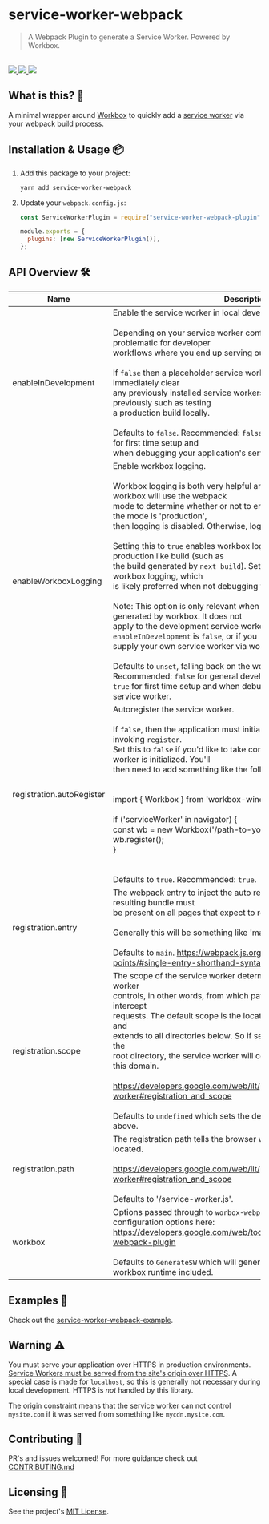 # service-worker-webpack

<blockquote>A Webpack Plugin to generate a Service Worker. Powered by Workbox.</blockquote>

<br />

<a href="https://www.npmjs.com/package/service-worker-webpack">
  <img src="https://img.shields.io/npm/v/service-worker-webpack.svg">
</a>
<a href="https://github.com/tatethurston/service-worker-webpack/blob/master/LICENSE">
  <img src="https://img.shields.io/npm/l/service-worker-webpack.svg">
</a>
<a href="https://www.npmjs.com/package/service-worker-webpack">
  <img src="https://img.shields.io/npm/dy/service-worker-webpack.svg">
</a>

## What is this? 🧐

A minimal wrapper around [Workbox](https://developers.google.com/web/tools/workbox) to quickly add a [service worker](https://developer.mozilla.org/en-US/docs/Web/API/Service_Worker_API) via your webpack build process.

## Installation & Usage 📦

1. Add this package to your project:

   `yarn add service-worker-webpack`

2. Update your `webpack.config.js`:

   ```js
   const ServiceWorkerPlugin = require("service-worker-webpack-plugin");

   module.exports = {
     plugins: [new ServiceWorkerPlugin()],
   };
   ```

## API Overview 🛠

| Name                      | Description                                                                                                                                                                                                                                                                                                                                                                                                                                                                                                                                                                                                                                                                                                                                                                                                                                                                                                                                                                                                                                              | Type                                       |
| ------------------------- | -------------------------------------------------------------------------------------------------------------------------------------------------------------------------------------------------------------------------------------------------------------------------------------------------------------------------------------------------------------------------------------------------------------------------------------------------------------------------------------------------------------------------------------------------------------------------------------------------------------------------------------------------------------------------------------------------------------------------------------------------------------------------------------------------------------------------------------------------------------------------------------------------------------------------------------------------------------------------------------------------------------------------------------------------------- | ------------------------------------------ |
| enableInDevelopment       | Enable the service worker in local development.<br><br>Depending on your service worker configuration, this can be problematic for developer<br>workflows where you end up serving outdated cached files.<br><br>If `false` then a placeholder service worker will be generated, which will immediately clear<br>any previously installed service workers that may have been installed previously such as testing<br>a production build locally.<br><br>Defaults to `false`. Recommended: `false` for general development, `true` for first time setup and<br>when debugging your application's service worker.                                                                                                                                                                                                                                                                                                                                                                                                                                          | boolean                                    |
| enableWorkboxLogging      | Enable workbox logging.<br><br>Workbox logging is both very helpful and very chatty. By default, workbox will use the webpack<br>mode to determine whether or not to enable workbox logging. When the mode is 'production',<br>then logging is disabled. Otherwise, logging is enabled.<br><br>Setting this to `true` enables workbox logging in a production or production like build (such as<br>the build generated by `next build`). Setting this to `false` will disable workbox logging, which<br>is likely preferred when not debugging your servicer worker.<br><br>Note: This option is only relevant when using the service worker generated by workbox. It does not<br>apply to the development service worker generated when `enableInDevelopment` is `false`, or if you<br>supply your own service worker via workbox's `swSrc` field.<br><br>Defaults to `unset`, falling back on the workbox behavior. Recommended: `false` for general development,<br>`true` for first time setup and when debugging your application's service worker. | boolean \| undefined                       |
| registration.autoRegister | Autoregister the service worker.<br><br>If `false`, then the application must initialize the service worker by invoking `register`.<br>Set this to `false` if you'd like to take control over when you service worker is initialized. You'll<br>then need to add something like the following to your application:<br><br><br>import { Workbox } from 'workbox-window';<br><br>if ('serviceWorker' in navigator) {<br> const wb = new Workbox('/path-to-your-service-worker.js');<br> wb.register();<br>}<br><br><br>Defaults to `true`. Recommended: `true`.                                                                                                                                                                                                                                                                                                                                                                                                                                                                                            | boolean \| undefined                       |
| registration.entry        | The webpack entry to inject the auto registration code into. The resulting bundle must<br>be present on all pages that expect to register the service worker.<br><br>Generally this will be something like 'main'.<br><br>Defaults to `main`. https://webpack.js.org/concepts/entry-points/#single-entry-shorthand-syntax.                                                                                                                                                                                                                                                                                                                                                                                                                                                                                                                                                                                                                                                                                                                               | string \| undefined                        |
| registration.scope        | The scope of the service worker determines which files the service worker<br>controls, in other words, from which path the service worker will intercept<br>requests. The default scope is the location of the service worker file, and<br>extends to all directories below. So if service-worker.js is located in the<br>root directory, the service worker will control requests from all files at<br>this domain.<br><br>https://developers.google.com/web/ilt/pwa/introduction-to-service-worker#registration_and_scope<br><br>Defaults to `undefined` which sets the default scope as described above.                                                                                                                                                                                                                                                                                                                                                                                                                                              | string \| undefined                        |
| registration.path         | The registration path tells the browser where your service worker is located.<br><br>https://developers.google.com/web/ilt/pwa/introduction-to-service-worker#registration_and_scope<br><br>Defaults to '/service-worker.js'.                                                                                                                                                                                                                                                                                                                                                                                                                                                                                                                                                                                                                                                                                                                                                                                                                            | string \| undefined                        |
| workbox                   | Options passed through to `worbox-webpack-plugin`. See all available configuration options here:<br>https://developers.google.com/web/tools/workbox/modules/workbox-webpack-plugin<br><br>Defaults to `GenerateSW` which will generate a service worker with the workbox runtime included.                                                                                                                                                                                                                                                                                                                                                                                                                                                                                                                                                                                                                                                                                                                                                               | InjectManifestOptions \| GenerateSWOptions |

## Examples 🚀

Check out the [service-worker-webpack-example](https://github.com/tatethurston/service-worker-webpack/blob/master/examples/react-example/).

## Warning ⚠️

You must serve your application over HTTPS in production environments. [Service Workers must be served from the site's origin over HTTPS](https://developers.google.com/web/fundamentals/primers/service-workers). A special case is made for `localhost`, so this is generally not necessary during local development. HTTPS is _not_ handled by this library.

The origin constraint means that the service worker can not control `mysite.com` if it was served from something like `mycdn.mysite.com`.

## Contributing 👫

PR's and issues welcomed! For more guidance check out [CONTRIBUTING.md](https://github.com/tatethurston/service-worker-webpack/blob/master/CONTRIBUTING.md)

## Licensing 📃

See the project's [MIT License](https://github.com/tatethurston/service-worker-webpack/blob/master/LICENSE).

